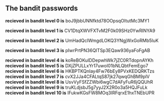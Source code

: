 ## The bandit passwords 
**recieved in bandit level 0 is** boJ9jbbUNNfktd78OOpsqOltutMc3MY1

**recieved in bandit level 1 is** CV1DtqXWVFXTvM2F0k09SHz0YwRINYA9

**recieved in bandit level 2 is** UmHadQclWmgdLOKQ3YNgjWxGoRMb5luK

**recieved in bandit level 3 is** pIwrPrtPN36QITSp3EQaw936yaFoFgAB

**recieved in bandit level 4 is** koReBOKuIDDepwhWk7jZC0RTdopnAYKh
**recieved in bandit level 5 is** DXjZPULLxYr17uwoI01bNLQbtFemEgo7
**recieved in bandit level 6 is** HKBPTKQnIay4Fw76bEy8PVxKEDQRKTzs
**recieved in bandit level 7 is** cvX2JJa4CFALtqS87jk27qwqGhBM9plV
**recieved in bandit level 8 is** UsvVyFSfZZWbi6wgC7dAFyFuR6jQQUhR
**recieved in bandit level 9 is** truKLdjsbJ5g7yyJ2X2R0o3a5HQJFuLk
**recieved in bandit level 10 is** IFukwKGsFW8MOq3IRFqrxE1hxTNEbUPR
